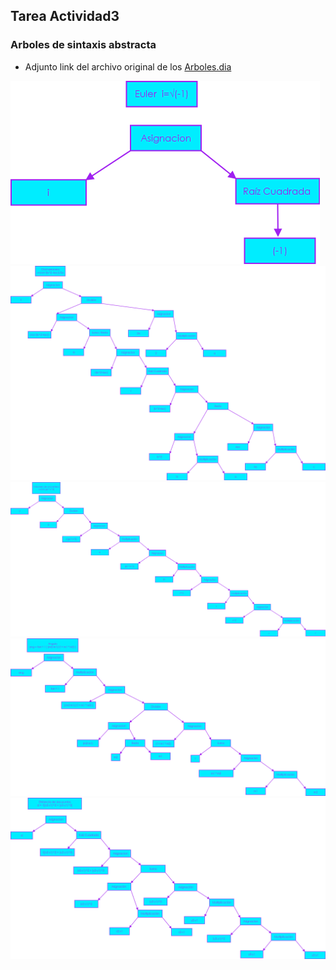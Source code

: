 ## Tarea Actividad3

### Arboles de sintaxis abstracta

- Adjunto link del archivo original de los [Arboles.dia](https://github.com/Alex-pozos/Tareas/blob/main/Tarea3/docs)

<img src="img/Euler.png">

<img src="img/Chicharronera.png">

<img src="img/Volumen_Esfera.png">

<img src="img/Angulo.png">

<img src="Distancia_de_dos_puntos.png">